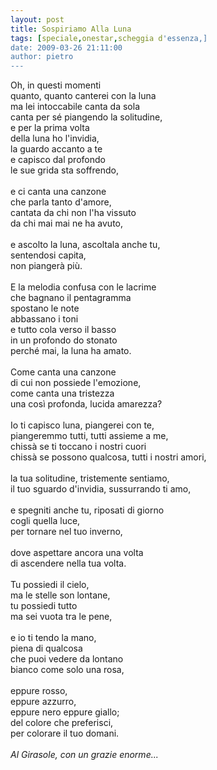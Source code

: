 ```yaml
---
layout: post
title: Sospiriamo Alla Luna
tags: [speciale,onestar,scheggia d'essenza,]
date: 2009-03-26 21:11:00
author: pietro
---
```

Oh, in questi momenti<br/>quanto, quanto canterei con la luna<br/>ma lei intoccabile canta da sola<br/>canta per sé piangendo la solitudine,<br/>e per la prima volta<br/>della luna ho l'invidia,<br/>la guardo accanto a te<br/>e capisco dal profondo<br/>le sue grida sta soffrendo,<br/><br/>e ci canta una canzone<br/>che parla tanto d'amore,<br/>cantata da chi non l'ha vissuto<br/>da chi mai mai ne ha avuto,<br/><br/>e ascolto la luna, ascoltala anche tu,<br/>sentendosi capita,<br/>non piangerà più.<br/><br/>E la melodia confusa con le lacrime<br/>che bagnano il pentagramma<br/>spostano le note<br/>abbassano i toni<br/>e tutto cola verso il basso<br/>in un profondo do stonato<br/>perché mai, la luna ha amato.<br/><br/>Come canta una canzone<br/>di cui non possiede l'emozione,<br/>come canta una tristezza<br/>una così profonda, lucida amarezza?<br/><br/>Io ti capisco luna, piangerei con te,<br/>piangeremmo tutti, tutti assieme a me,<br/>chissà se ti toccano i nostri cuori<br/>chissà se possono qualcosa, tutti i nostri amori,<br/><br/>la tua solitudine, tristemente sentiamo,<br/>il tuo sguardo d'invidia, sussurrando ti amo,<br/><br/>e spegniti anche tu, riposati di giorno<br/>cogli quella luce,<br/>per tornare nel tuo inverno,<br/><br/>dove aspettare ancora una volta<br/>di ascendere nella tua volta.<br/><br/>Tu possiedi il cielo,<br/>ma le stelle son lontane,<br/>tu possiedi tutto<br/>ma sei vuota tra le pene,<br/><br/>e io ti tendo la mano,<br/>piena di qualcosa<br/>che puoi vedere da lontano<br/>bianco come solo una rosa,<br/><br/>eppure rosso,<br/>eppure azzurro,<br/>eppure nero eppure giallo;<br/>del colore che preferisci,<br/>per colorare il tuo domani.<br/><br/><span style="font-style: italic">Al Girasole, con un grazie enorme...</span>
